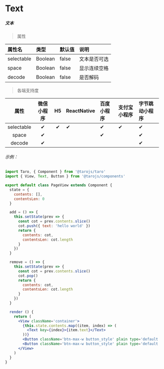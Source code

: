 # Text

##### 文本

> 属性

| 属性名     | 类型    | 默认值 | 说明         |
| :--------- | :------ | :----- | :----------- |
| selectable | Boolean | false  | 文本是否可选 |
| space      | Boolean | false  | 显示连续空格 |
| decode     | Boolean | false  | 是否解码     |

> 各端支持度

|    属性    | 微信小程序 |  H5  | ReactNative | 百度小程序 | 支付宝小程序 | 字节跳动小程序 |
| :--------: | :--------: | :--: | :---------- | :--------- | :----------- | :------------- |
| selectable |     ✔      |  ✔   | ✔           | ✔          | ✔            | ✔              |
|   space    |     ✔      |      |             | ✔          |              | ✔              |
|   decode   |     ✔      |      |             |            |              | ✔              |

###### 示例：

```jsx
import Taro, { Component } from '@tarojs/taro'
import { View, Text, Button } from '@tarojs/components'

export default class PageView extends Component {
  state = {
    contents: [],
    contentsLen: 0
  }

  add = () => {
    this.setState(prev => {
      const cot = prev.contents.slice()
      cot.push({ text: 'hello world' })
      return {
        contents: cot,
        contentsLen: cot.length
      }
    })
  }

  remove = () => {
    this.setState(prev => {
      const cot = prev.contents.slice()
      cot.pop()
      return {
        contents: cot,
        contentsLen: cot.length
      }
    })
  }

  render () {
    return (
      <View className='container'>
        {this.state.contents.map((item, index) => (
          <Text key={index}>{item.text}</Text>
        ))}
        <Button className='btn-max-w button_style' plain type='default' onClick={this.add}>add line</Button>
        <Button className='btn-max-w button_style' plain type='default' disabled={this.state.contentsLen ? false : true} onClick={this.remove}>remove line</Button>
      </View>
    )
  }
}
```